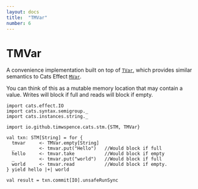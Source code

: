 ```yaml
---
layout: docs
title:  "TMVar"
number: 6
---
```


# TMVar

A convenience implementation built on top of [`TVar`](tmvar.html), which provides
similar semantics to Cats Effect [`MVar`](https://typelevel.org/cats-effect/concurrency/mvar.html).

You can think of this as a mutable memory location that may contain a value.
Writes will block if full and reads will block if empty.

```tut:book
import cats.effect.IO
import cats.syntax.semigroup._
import cats.instances.string._

import io.github.timwspence.cats.stm.{STM, TMVar}

val txn: STM[String] = for {
  tmvar     <- TMVar.empty[String]
  _         <- tmvar.put("Hello")   //Would block if full
  hello     <- tmvar.take           //Would block if empty
  _         <- tmvar.put("world")   //Would block if full
  world     <- tmvar.read           //Would block if empty.
} yield hello |+| world

val result = txn.commit[IO].unsafeRunSync
```
